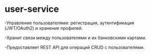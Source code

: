 # user-service

-Управление пользователями: регистрация, аутентификация (JWT/OAuth2) и хранение профилей.

-Хранит связи между пользователями и их банковскими картами.

-Предоставляет REST API для операций CRUD с пользователями.
